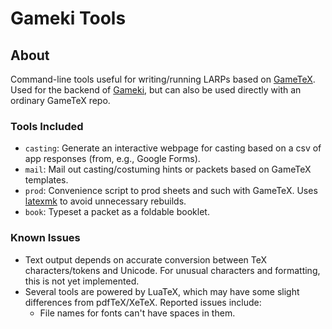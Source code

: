 # Gameki Tools

## About

Command-line tools useful for writing/running LARPs based on [GameTeX](http://web.mit.edu/kenclary/Public/Guild/GameTeX/). Used for the backend of [Gameki](http://xavidotron.github.io/ep_gameki/), but can also be used directly with an ordinary GameTeX repo.

### Tools Included

* `casting`: Generate an interactive webpage for casting based on a csv of app responses (from, e.g., Google Forms).
* `mail`: Mail out casting/costuming hints or packets based on GameTeX templates.
* `prod`: Convenience script to prod sheets and such with GameTeX. Uses [latexmk](https://www.ctan.org/pkg/latexmk/) to avoid unnecessary rebuilds.
* `book`: Typeset a packet as a foldable booklet.

### Known Issues

* Text output depends on accurate conversion between TeX characters/tokens and
  Unicode. For unusual characters and formatting, this is not yet
  implemented.
* Several tools are powered by LuaTeX, which may have some slight differences
  from pdfTeX/XeTeX. Reported issues include:
  * File names for fonts can't have spaces in them.
